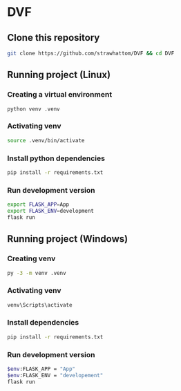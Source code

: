 # DVF

## Clone this repository

```bash
git clone https://github.com/strawhattom/DVF && cd DVF
```

## Running project (Linux)


### Creating a virtual environment

```
python venv .venv
```

### Activating venv

```bash
source .venv/bin/activate
```

### Install python dependencies

```bash
pip install -r requirements.txt
```

### Run development version

```bash
export FLASK_APP=App
export FLASK_ENV=development
flask run
```

## Running project (Windows)

### Creating venv

```bash
py -3 -m venv .venv
```

### Activating venv

```bash
venv\Scripts\activate
```

### Install dependencies

```bash
pip install -r requirements.txt
```

### Run development version

```bash
$env:FLASK_APP = "App"
$env:FLASK_ENV = "developement"
flask run
```
